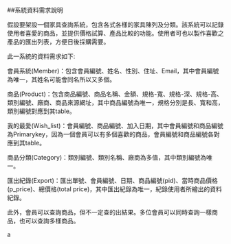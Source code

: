 ##系統資料需求說明

假設要架設一個家具查詢系統，包含各式各樣的家具陳列及分類。該系統可以記錄使用者喜愛的商品，並提供價格試算、產品比較的功能。使用者可也以製作喜歡之產品的匯出列表，方便日後採購需要。

此一系統的資料需求如下:

會員系統(Member)：包含會員編號、姓名、性別、住址、Email，其中會員編號為唯一，其姓名可能會同名所以又多個。

商品(Product)：包含商品編號、商品名稱、金額、規格-寬、規格-深、規格-高、類別編號、廠商、商品來源網址，其中商品編號為唯一，規格分別是長、寬和高，類別編號對應到其table。

我的最愛(Wish_list)：會員編號、商品編號、加入日期，其中會員編號和商品編號為Primarykey，因為一個會員可以有多個喜歡的商品，會員編號和商品編號各對應到其table。

商品分類(Category)：類別編號、類別名稱、廠商為多值，其中類別編號為唯一。

匯出紀錄(Export)：匯出單號、會員編號、日期、商品編號(pid)、當時商品價格(p_price)、總價格(total price)，其中匯出紀錄為唯一，紀錄使用者所繪出的資料紀錄。

此外，會員可以查詢商品，但不一定查的出結果。多位會員可以同時查詢一樣商品，也可以查詢多樣商品。

a
